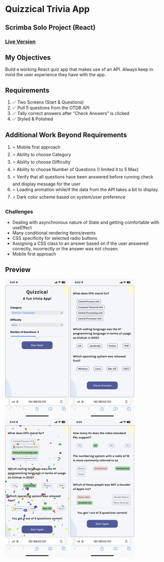# Quizzical Trivia App
## Scrimba Solo Project (React)

### [Live Version](https://rapidisimo.github.io/Quizzical/)

## My Objectives
Build a working React quiz app that makes use of an API.
Always keep in mind the user experience they have with the app.

## Requirements
1. ✅ Two Screens (Start & Questions)
2. ✅ Pull 5 questions from the OTDB API
3. ✅ Tally correct answers after "Check Answers" is clicked
4. ✅ Styled & Polished

## Additional Work Beyond Requirements
1. ⭐️ Mobile first approach
2. ⭐️ Ability to choose Category
3. ⭐️ Ability to choose Difficulty
4. ⭐️ Ability to choose Number of Questions (I limited it to 5 Max)
5. ⭐️ Verify that all questions have been answered before running check and display message for the user
6. ⭐️ Loading animation while/if the data from the API takes a bit to display.
7. ⭐️ Dark color scheme based on system/user preference

### Challenges
- Dealing with asynchronous nature of State and getting comfortable with useEffect
- Many conditional rendering items/events
- CSS specificity for selected radio buttons
- Assigning a CSS class to an answer based on if the user answered correctly, incorrectly or the answer was not chosen.
- Mobile first approach

## Preview
<img src="./preview-1.jpg" height="448px" width="207px" alt="screenshot of Quizzical App running on a phone browser">
<img src="./preview-2.jpg" height="448px" width="207px" alt="screenshot of Quizzical App running on a phone browser">
<img src="./preview-3.jpg" height="448px" width="207px" alt="screenshot of Quizzical App running on a phone browser">
<img src="./preview-4.jpg" height="448px" width="207px" alt="screenshot of Quizzical App running on a phone browser">